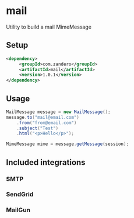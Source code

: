 # mail
Utility to build a mail MimeMessage 

## Setup
```xml
<dependency>      
     <groupId>com.zandero</groupId>      
     <artifactId>mail</artifactId>      
     <version>1.0.1</version>      
</dependency>
```

## Usage

```java
MailMessage message = new MailMessage();
message.to("mail@email.com")
    .from("from@email.com")
    .subject("Test")
    .html("<p>Hello</p>");

MimeMessage mime = message.getMessage(session);
```

## Included integrations 

### SMTP


### SendGrid


### MailGun